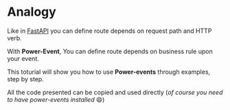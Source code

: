 # Analogy

Like in [FastAPI](https://fastapi.tiangolo.com/) you can define route depends on request path and HTTP verb.

With **Power-Event**, You can define route depends on business rule upon your event.

This toturial will show you how to use **Power-events** through examples, step by step.

All the code presented can be copied and used directly (_of course you need to have power-events installed_ :smile:)
